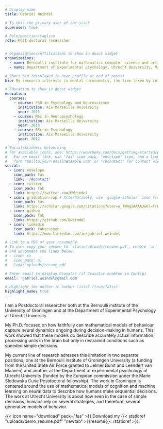 ```yaml
---
# Display name
title: Gabriel Weindel

# Is this the primary user of the site?
superuser: true

# Role/position/tagline
role: Post-doctoral researcher


# Organizations/Affiliations to show in About widget
organizations:
  - name: Bernoulli institute for mathematics computer science and artificial intelligence, University of Groningen, US Air Force Grant (Principal Investigators - Jelmer Borst & Leendert van Maanen)
  - name: Department of Experimental psychology, Utrecht University, Marie Slodowska Curie Actions postdoctoral Grant

# Short bio (displayed in user profile at end of posts)
bio: My research interests is mental chronometry, the time taken by information processing units in our brain. To study these times I rely on cognitive models of behavior that I combine with neural data such as electro-encephalography. 

# Education to show in About widget
education:
  courses:
    - course: PhD in Psychology and Neuroscience
      institution: Aix-Marseille University
      year: 2021
    - course: MSc in Neuropsychology
      institution: Aix-Marseille University
      year: 2016
    - course: BSc in Psychology
      institution: Aix-Marseille University
      year: 2012

# Social/Academic Networking
# For available icons, see: https://wowchemy.com/docs/getting-started/page-builder/#icons
#   For an email link, use "fas" icon pack, "envelope" icon, and a link in the
#   form "mailto:your-email@example.com" or "/#contact" for contact widget.
social:
  - icon: envelope
    icon_pack: fas
    link: '/#contact'
  - icon: twitter
    icon_pack: fab
    link: https://twitter.com/GWeindel
  - icon: graduation-cap # Alternatively, use `google-scholar` icon from `ai` icon pack
    icon_pack: fas
    link: https://scholar.google.com/citations?user=o_fW4gIAAAAJ&hl=fr&oi=ao
  - icon: github
    icon_pack: fab
    link: https://github.com/Gweindel
  - icon: linkedin
    icon_pack: fabgcushen
    link: https://www.linkedin.com/in/gabriel-weindel

# Link to a PDF of your resume/CV.
# To use: copy your resume to `static/uploads/resume.pdf`, enable `ai` icons in `params.toml`,
# and uncomment the lines below.
# - icon: cv
#   icon_pack: ai
#   link: uploads/resume.pdf

# Enter email to display Gravatar (if Gravatar enabled in Config)
email: 'gabriel.weindel@gmail.com'

# Highlight the author in author lists? (true/false)
highlight_name: true
---
```


I am a Postdoctoral researcher both at the Bernoulli institute of the University of Groningen and at the Department of Experimental Psychology at Utrecht University.

My Ph.D. focused on how faithfully can mathematical models of behaviour capture neural dynamics ongoing during decision-making in humans. This work showed that these models do describe accurately actual information processing units in the brain but only in restrained conditions such as speeded simple decisions. 

My current line of research adresses this limitation in two separate positions, one at the Bernoulli Institute of Groningen University (a funding from the United State Air Force granted to Jelmer Borst and Leendert van Maanen) and another at the Department of experimental psychology of Utrecht University (funded by the European commission under the Marie Slodowska Curie Postdoctoral fellowship). The work in Groningen is centered around the use of mathematical models of cognition and machine learning on neural data to describe how humans make sequential decisions. The work at Utrecht University is about how even in the case of simple decisions, humans rely on several strategies, and therefore, several generative models of behavior.

{{< icon name="download" pack="fas" >}} Download my {{< staticref "uploads/demo_resume.pdf" "newtab" >}}resumé{{< /staticref >}}.
